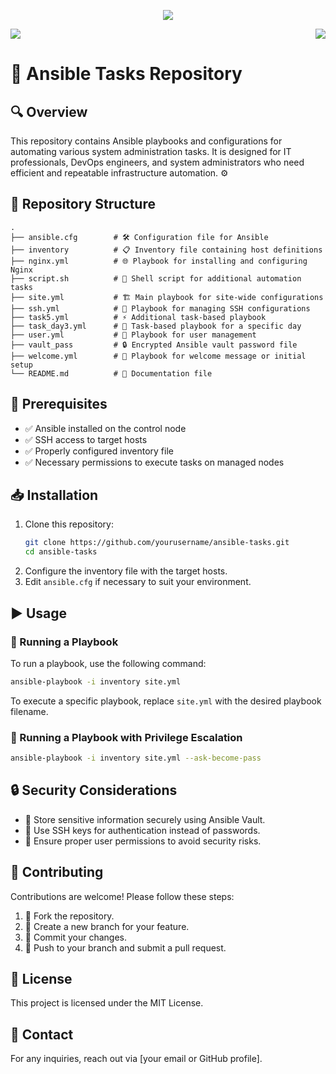 <p align ="center"><img src="./assets/title.svg" />
</p>

<img src="./assets/marquee.svg" />
<!-- 
<img src="./assets/ezgif-3-1d32d155182e.gif" /> -->

<!-- <p align ="center"> -->
<img src="./assets/lap.gif" align="right"/>
<!-- </p> -->


# 🚀 Ansible Tasks Repository

## 🔍 Overview
This repository contains Ansible playbooks and configurations for automating various system administration tasks. It is designed for IT professionals, DevOps engineers, and system administrators who need efficient and repeatable infrastructure automation. ⚙️

## 📁 Repository Structure
```
.
├── ansible.cfg        # 🛠️ Configuration file for Ansible
├── inventory          # 📋 Inventory file containing host definitions
├── nginx.yml          # 🌐 Playbook for installing and configuring Nginx
├── script.sh          # 📜 Shell script for additional automation tasks
├── site.yml           # 🏗️ Main playbook for site-wide configurations
├── ssh.yml            # 🔑 Playbook for managing SSH configurations
├── task5.yml          # ⚡ Additional task-based playbook
├── task_day3.yml      # 📅 Task-based playbook for a specific day
├── user.yml           # 👤 Playbook for user management
├── vault_pass         # 🔒 Encrypted Ansible vault password file
├── welcome.yml        # 🎉 Playbook for welcome message or initial setup
└── README.md          # 📖 Documentation file
```

## 🔧 Prerequisites
- ✅ Ansible installed on the control node
- ✅ SSH access to target hosts
- ✅ Properly configured inventory file
- ✅ Necessary permissions to execute tasks on managed nodes

## 📥 Installation
1. Clone this repository:
   ```sh
   git clone https://github.com/yourusername/ansible-tasks.git
   cd ansible-tasks
   ```
2. Configure the inventory file with the target hosts.
3. Edit `ansible.cfg` if necessary to suit your environment.

## ▶️ Usage
### 🚀 Running a Playbook
To run a playbook, use the following command:
```sh
ansible-playbook -i inventory site.yml
```

To execute a specific playbook, replace `site.yml` with the desired playbook filename.

### 🔐 Running a Playbook with Privilege Escalation
```sh
ansible-playbook -i inventory site.yml --ask-become-pass
```

## 🔒 Security Considerations
- 🔑 Store sensitive information securely using Ansible Vault.
- 🔑 Use SSH keys for authentication instead of passwords.
- 🔑 Ensure proper user permissions to avoid security risks.

## 🤝 Contributing
Contributions are welcome! Please follow these steps:
1. 🔀 Fork the repository.
2. 🌱 Create a new branch for your feature.
3. 💾 Commit your changes.
4. 🚀 Push to your branch and submit a pull request.

## 📜 License
This project is licensed under the MIT License.

## 📧 Contact
For any inquiries, reach out via [your email or GitHub profile].

